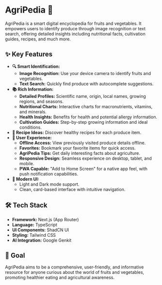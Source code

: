 
# AgriPedia 🌿

AgriPedia is a smart digital encyclopedia for fruits and vegetables. It empowers users to identify produce through image recognition or text search, offering detailed insights including nutritional facts, cultivation guides, recipes, and much more.

## ✨ Key Features

*   **🔍 Smart Identification:**
    *   **Image Recognition:** Use your device camera to identify fruits and vegetables.
    *   **Text Search:** Quickly find produce with autocomplete suggestions.
*   **📚 Rich Information:**
    *   **Detailed Profiles:** Scientific name, origin, local names, growing regions, and seasons.
    *   **Nutritional Charts:** Interactive charts for macronutrients, vitamins, and minerals.
    *   **Health Insights:** Benefits for health and potential allergy information.
    *   **Cultivation Guides:** Step-by-step growing information and ideal conditions.
*   **🍲 Recipe Ideas:** Discover healthy recipes for each produce item.
*   **📱 User Experience:**
    *   **Offline Access:** View previously visited produce details offline.
    *   **Favorites:** Bookmark your favorite items for quick access.
    *   **AgriPedia Tips:** Get daily interesting facts about agriculture.
    *   **Responsive Design:** Seamless experience on desktop, tablet, and mobile.
    *   **PWA Capable:** "Add to Home Screen" for a native app feel, with push notification capabilities.
*   **🎨 Modern UI:**
    *   Light and Dark mode support.
    *   Clean, card-based interface with intuitive navigation.

## 🛠️ Tech Stack

*   **Framework:** Next.js (App Router)
*   **Language:** TypeScript
*   **UI Components:** ShadCN UI
*   **Styling:** Tailwind CSS
*   **AI Integration:** Google Genkit

## 🎯 Goal

AgriPedia aims to be a comprehensive, user-friendly, and informative resource for anyone curious about the world of fruits and vegetables, promoting healthier eating and agricultural awareness.
